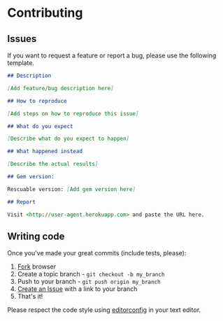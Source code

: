 # Contributing

## Issues

If you want to request a feature or report a bug, please use the following template.

```markdown
## Description

[Add feature/bug description here]

## How to reproduce

[Add steps on how to reproduce this issue]

## What do you expect

[Describe what do you expect to happen]

## What happened instead

[Describe the actual results]

## Gem version:

Rescuable version: [Add gem version here]

## Report

Visit <http://user-agent.herokuapp.com> and paste the URL here.
```

## Writing code

Once you've made your great commits (include tests, please):

1. [Fork](http://help.github.com/forking/) browser
2. Create a topic branch - `git checkout -b my_branch`
3. Push to your branch - `git push origin my_branch`
4. [Create an Issue](http://github.com/dhyegofernando/rescuable/issues) with a link to your branch
5. That's it!

Please respect the code style using [editorconfig](http://editorconfig.org/) in your text editor.
